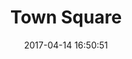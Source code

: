 ---
title:		"Town Square"
type:		"photos"
mediatype:		"upload"
location:		"Witternberg, Germany"
date:		"2017-04-14 16:50:51"
album:		"experimental"
filename:		"wittenberg.md"
series:		"cycle-tour"
cl_public_id:		"experimental/wittenberg"
cl_version:		1497004520
format:		"tiff"
bytes:		6378552
width:		2560
height:		1440
colours:
- "#8A837D"
- "#E4E6E6"
- "#E0DFDE"
- "#EAEAEB"
- "#7A5644"
- "#34211B"
- "#262320"
- "#E5E7E5"
- "#31291D"
- "#170703"
- "#F1F0F1"
- "#DFDFDD"
- "#6B5C47"
- "#82827A"
exposure_mode:		"Auto"
program:		"Aperture-priority AE"
aperture:		"No info"
focal_length:		"16.0 mm"
iso:		"100"
shutter_speed:		"No info"
metering:		"Multi-segment"
flash:		"Off, Did not fire"
white_balance:		"Auto"
colour_temp:		"-0.5"
has_crop:		"No"
orientation:		"Horizontal (normal)"
camera_model:		"NIKON D800"
lens_info:		"No lens info"
artist: "Matt Finucane"
x_resolution:		"300"
y_resolution:		"300"
---